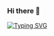 ### Hi there 👋
<a href="https://git.io/typing-svg"><img src="https://readme-typing-svg.herokuapp.com?font=Fira+Code&size=24&pause=1000&width=435&lines=I+am+lila" alt="Typing SVG" /></a>
<!--
**llila123/llila123** is a ✨ _special_ ✨ repository because its `README.md` (this file) appears on your GitHub profile.

Here are some ideas to get you started:

- 🔭 I’m currently working on ... none
- 🌱 I’m currently learning ...java
- 👯 I’m looking to collaborate on ...
- 🤔 I’m looking for help with ...
- 💬 Ask me about ...
- 📫 How to reach me: ...
- 😄 Pronouns: ...
- ⚡ Fun fact: ...
-->
